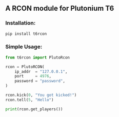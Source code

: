 ## A RCON module for Plutonium T6

### Installation:
```cmd
pip install t6rcon
```

### Simple Usage:
```python
from t6rcon import PlutoRcon

rcon = PlutoRCON(
    ip_addr  = "127.0.0.1",
    port     = 4976,
    password = "password",
)

rcon.kick(0, "You got kicked!")
rcon.tell(5, "Hello")

print(rcon.get_players())
```